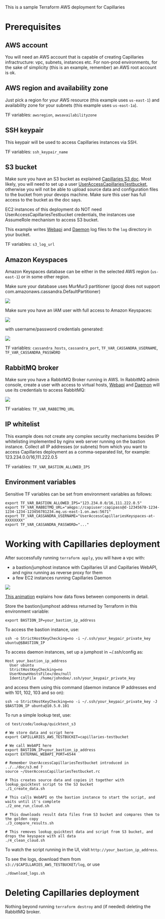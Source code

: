 This is a sample Terraform AWS deployment for Capillaries

# Prerequisites

## AWS account

You will need an AWS account that is capable of creating Capillaries infractructure: vpc, subnets, instances etc. For non-prod environments, for the sake of simplicity (this is an example, remember) an AWS root account is ok.

## AWS region and availability zone

Just pick a region for your AWS resource (this example uses `us-east-1`) and availability zone for your subnets (this example uses `us-east-1a`).

TF variables: `awsregion`, `awsavailabilityzone`

## SSH keypair

This keypair will be used to access Capillaries instances via SSH.

TF variables: `ssh_keypair_name`

## S3 bucket

Make sure you have an S3 bucket as explained [Capillaries S3 doc](../../doc/s3.md). Most likely, you will need to set up a user [UserAccessCapillariesTestbucket](../../doc/s3.md#iam-user-useraccesscapillariestestbucket), otherwise you will not be able to upload source data and configuration files to the bucket from your devops machine. Make sure this user has full access to the bucket as the doc says.

EC2 instances of this deployment do NOT need UserAccessCapillariesTestbucket credentials, the instances use AssumeRole mechanism to access S3 bucket.

This example writes [Webapi](../../doc/glossary.md#webapi) and [Daemon](../../doc/glossary.md#daemon) log files to the `log` directory in your bucket.

TF variables: `s3_log_url`

## Amazon Keyspaces

Amazon Keyspaces database can be either in the selected AWS region (`us-east-1`) or in some other region.

Make sure your database uses MurMur3 partitioner (gocql does not support com.amazonaws.cassandra.DefaultPartitioner)

![](./doc/murmur-partitioner.png)

Make sure you have an IAM user with full access to Amazon Keyspaces:

![](./doc/keyspaces-iam-permissions.png)

with username/password credentials generated:

![](./doc/keyspaces-iam-credentials.png)

TF variables: `cassandra_hosts`, `cassandra_port`, `TF_VAR_CASSANDRA_USERNAME`, `TF_VAR_CASSANDRA_PASSWORD`

## RabbitMQ broker

Make sure you have a RabbitMQ Broker running in AWS. In RabbitMQ admin console, create a user with access to virtual hosts,  [Webapi](../../doc/glossary.md#webapi) and [Daemon](../../doc/glossary.md#daemon) will use its credentials to access RabbitMQ:

![](./doc/rabbitmq-capiuser.png)

TF variables: `TF_VAR_RABBITMQ_URL`

## IP whitelist

This example does not create any complex security mechanisms besides IP whitelisting implemented by nginx web server running on the bastion instance. Collect all IP addresses (or subnets) from which you want to access Capillaries deployment as a comma-separated list, for example: 123.234.0.0/16,111.222.0.5

TF variables: `TF_VAR_BASTION_ALLOWED_IPS`

## Environment variables

Sensitive TF variables can be set from environment variables as follows:

```
export TF_VAR_BASTION_ALLOWED_IPS="123.234.0.0/16,111.222.0.5"
export TF_VAR_RABBITMQ_URL="amqps://capiuser:capipass@d-12345678-1234-1234-1234-123456781234.mq.us-east-1.on.aws:5671"
export TF_VAR_CASSANDRA_USERNAME="UserAccessCapillariesKeyspaces-at-XXXXXXXX"
export TF_VAR_CASSANDRA_PASSWORD="..."
```

# Working with Capillaries deployment

After successfully running `terraform apply`, you will have a vpc with:
- a bastion/jumphost instance with Capillaries UI and Capillaries WebAPI, and nginx running as reverse proxy for them 
- a few EC2 instances running Capillaries Daemon

![](./doc/deployment.svg)

[This animation](https://capillaries.io/i/capi-animation.svg) explains how data flows between components in detail.

Store the bastion/jumphost address returned by Terraform in this environment variable:
 ```
export BASTION_IP=your_bastion_ip_address
```
 
To access the bastion instance, use:
```
ssh -o StrictHostKeyChecking=no -i ~/.ssh/your_keypair_private_key ubuntu@$BASTION_IP
```

To access daemon instances, set up a jumphost in ~/.ssh/config as:
```
Host your_bastion_ip_address
  User ubuntu
  StrictHostKeyChecking=no
  UserKnownHostsFile=/dev/null
  IdentityFile  /home/johndoe/.ssh/your_keypair_private_key
```

and access them using this command (daemon instance IP addresses end with 101, 102, 103 and so on):
```
ssh -o StrictHostKeyChecking=no -i ~/.ssh/your_keypair_private_key -J $BASTION_IP ubuntu@10.5.0.101
```

To run a simple lookup test, use:
```
cd test/code/lookup/quicktest_s3

# We store data and script here
export CAPILLARIES_AWS_TESTBUCKET=capillaries-testbucket

# We call WebAPI here
export BASTION_IP=your_bastion_ip_address
export EXTERNAL_WEBAPI_PORT=6544

# Remember UserAccessCapillariesTestbucket introduced in ../../doc/s3.md ?
source ~/UserAccessCapillariesTestbucket.rc

# This creates source data and copies it together with lookup_quicktest script to the S3 bucket
./1_create_data.sh

# This calls WebAPI on the bastion instance to start the script, and waits until it's complete
./2_one_run_cloud.sh

# This downloads result data files from S3 bucket and compares them to the golden copy
./3_compare_results.sh

# This removes lookup_quicktest data and script from S3 bucket, and drops the keyspace with all data
./4_clean_cloud.sh
```

To watch the script running in the UI, visit `http://your_bastion_ip_address`.

To see the logs, download them from `s3://$CAPILLARIES_AWS_TESTBUCKET/log`, or use 

```
./download_logs.sh
```

# Deleting Capillaries deployment

Nothing beyond running `terraform destroy` and (if needed) deleting the RabbitMQ broker.


